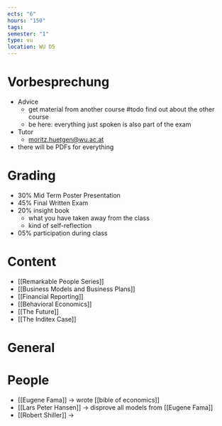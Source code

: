 ```yaml
---
ects: "6"
hours: "150"
tags: 
semester: "1"
type: vu
location: WU D5
---
```

# Vorbesprechung
- Advice
	- get material from another course #todo find out about the other course
	- be here: everything just spoken is also part of the exam
- Tutor
	- moritz.huetgen@wu.ac.at
- there will be PDFs for everything
# Grading
- 30% Mid Term Poster Presentation
- 45% Final Written Exam 
- 20% insight book
	- what you have taken away from the class
	- kind of self-reflection 
- 05% participation during class
# Content
- [[Remarkable People Series]]
- [[Business Models and Business Plans]]
- [[Financial Reporting]]
- [[Behavioral Economics]]
- [[The Future]]
- [[The Inditex Case]]
# General

# People
- [[Eugene Fama]] -> wrote [[bible of economics]]
- [[Lars Peter Hansen]] -> disprove all models from [[Eugene Fama]]
- [[Robert Shiller]] -> 